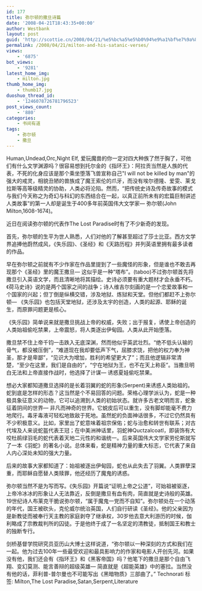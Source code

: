 ```yaml
---
id: 177
title: 弥尔顿的撒旦诗篇
date: '2008-04-21T18:43:35+00:00'
author: Westbank
layout: post
guid: 'http://scottie.cn/2008/04/21/%e5%bc%a5%e5%b0%94%e9%a1%bf%e7%9a%84%e6%92%92%e6%97%a6%e8%af%97%e7%af%87/'
permalink: /2008/04/21/milton-and-his-satanic-verses/
views:
    - '6875'
bot_views:
    - '9281'
latest_home_img:
    - milton.jpg
thumb_home_img:
    - thumb17.jpg
duoshuo_thread_id:
    - '1246078726781796523'
post_views_count:
    - '880'
categories:
    - 书间有道
tags:
    - 弥尔顿
    - 撒旦
---
```


Human,Undead,Orc,Night Elf, 爱玩魔兽的你一定对四大种族了然于胸了，可他们有什么文学渊源吗？很容易想到托尔金的《指环王》：阿拉贡当然是人族的代表，不死的化身应该是那个乘坐堕落飞兽宣称自己"I will not be killed by man"的强大的戒灵，相貌丑陋的兽族成了魔王索伦的爪牙，而没有埃尔德隆、爱雯、莱戈拉斯等高等级精灵的协助，人类必将沦陷。然而，“把传统史诗及传奇故事的模式与我们今天称之为奇幻与科幻的东西结合在一起，以真正前所未有的宏篇巨制讲述人类故事”的第一人却是诞生于400多年前英国伟大文学家— 弥尔顿(John Milton,1608-1674)。

近日在阅读弥尔顿的代表作The Lost Paradise时有了不少新奇的发现。

首先，弥尔顿的生平为世人熟悉，人们对他的了解甚至超过了莎士比亚。西方文学界追捧他蔚然成风，《失乐园》、《圣经》和《天路历程》并列英语里拥有最多读者的作品。

早在弥尔顿之前就有不少作家在作品里提到了一些魔怪的形象，但是谁也不敢去再现那个《圣经》里的魔王撒旦— 这似乎是一种“塔布”。(taboo)不过弥尔顿首先将撒旦引入英语文学，而且清晰地将其描绘。史诗必须要有重大题材才会永垂不朽。《荷马史诗》说的是两个国家之间的战争；诗人维吉尔刻画的是一个恋爱故事和一个国家的兴起；但丁倒是纵横交错，涉及地狱、炼狱和天堂。但他们都赶不上弥尔顿— 《失乐园》也包括天堂地狱，还涉及太宇的创造，人类的起源、耶稣的诞生，而原罪问题更是核心。

《失乐园》简单说来就是撒旦挑战上帝的权威，失败；出于报复，诱使上帝创造的人类始祖偷吃禁果，上帝震怒，将人类逐出伊甸园。人类从此开始堕落。

撒旦禁不住上帝千钧一击跌入无底深渊，然而他似乎英武壮烈。“绝不低头认输的骨气，都没被压倒”，“难道现在我却要低声下气，屈膝求饶，把他的权力奉为神圣，那才是卑鄙”，“见识大为增加，胜利的希望更大了”；而且他逻辑非常清楚，“至少在这里，我们是自由的”，“宁在地狱为王，也不在天上称臣”。当撒旦明白无法和上帝直接作战时，他选择了计谋— 诱惑夏娃偷吃禁果。

想必大家都知道撒旦选择的是长着羽翼的蛇的形象(Serpent)来诱惑人类始祖的。蛇到底是怎样的形态？这当然是个不易回答的问题。荣格心理学派认为，蛇是一种极具象征意义的动物，它可以追溯到人类的初始状态。就许多古老文明而言，蛇象征着阴间的世界— 非凡而神奇的世界。它蜕皮后可以重生，没有脚却能毫不费力地爬行。毒牙毒液可轻松地致敌于死地。虽然蛇的负面神话很多，不过它仍然具有不少积极意义。比如，家里出了蛇意味着祖宗保佑；蛇与治愈和转世有联系；对古代埃及人来说蛇盔代表王冠；在中美洲神话里，羽蛇神Quctzalcoatl，即装饰有大咬杜鹃绿羽毛的蛇代表着天地二元性的和谐统一。后来英国伟大文学家劳伦斯就写了一本《羽蛇》的著名小说。总体来看，蛇是精神力量的重大标志，它代表了来自人内心深处未知的强大力量。

后来的故事大家都知道了：始祖被逐出伊甸园，蛇也从此失去了羽翼。人类罪孽深重，而耶稣自愿替人类赎罪，他还经历了魔鬼的诱惑。

弥尔顿当然不是为写而写。《失乐园》开篇说“证明上帝之公道”，可始祖被驱逐，上帝冷冰冰的形象让人无法靠近，反倒是撒旦有血有肉，简直就是史诗般的英雄。19世纪诗人布莱克干脆说弥尔顿，“属于魔鬼一党而不自知”。弥尔顿处在一个动荡的年代，国王被砍头，克伦威尔统治英国，人们自行研读《圣经》。他的父亲因为是新教徒而被奉行天主教的家庭剥夺了继承权，30岁他去意大利游历的时候，伽利略成了宗教裁判所的囚徒。于是他终于成了一名坚定的清教徒，抵制国王和教士的独断专行。

剑桥基督学院研究员亚历山大博士这样说道，“弥尔顿以一种深刻的方式和我们在一起。他为过去100年一些最受欢迎和最具影响力的作家和电影人开创先河。如果没有他，我们还会有《指环王》和《黑客帝国》吗？他笔下的撒旦是那个自由飞翔、变幻莫测、能言善辩的超级英雄— 简直就是《超能英雄》中的塞拉。当然没有他的话，菲利普-普尔曼也不可能写出《黑暗物质》三部曲了。”
Technorati 标签: Milton,The Lost Paradise,Satan,Serpent,Literature